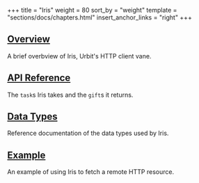 +++
title = "Iris"
weight = 80
sort_by = "weight"
template = "sections/docs/chapters.html"
insert_anchor_links = "right"
+++

## [Overview](/docs/arvo/iris/iris)

A brief overbview of Iris, Urbit's HTTP client vane.

## [API Reference](/docs/arvo/eyre/tasks)

The `task`s Iris takes and the `gift`s it returns.

## [Data Types](/docs/arvo/iris/data-types)

Reference documentation of the data types used by Iris.

## [Example](/docs/arvo/iris/example)

An example of using Iris to fetch a remote HTTP resource.
